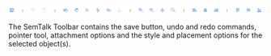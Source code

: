 
![](https://github.com/SemTalkOnline/SemTalkOnline/blob/WebSite/images/Toolbar.png)

The SemTalk Toolbar contains the save button, undo and redo commands, pointer tool, attachment options and the style and placement options for the selected object(s).